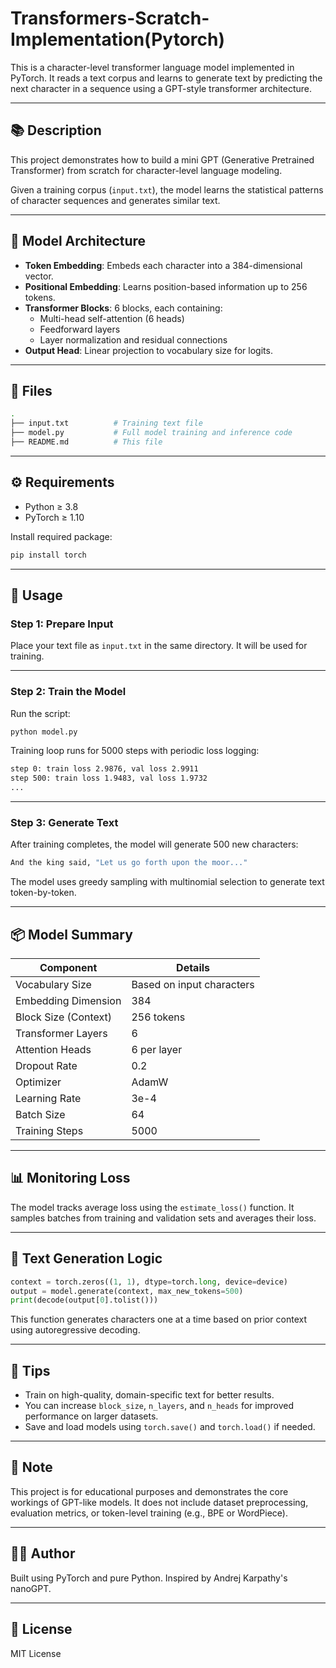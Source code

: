 
# Transformers-Scratch-Implementation(Pytorch)

This is a character-level transformer language model implemented in PyTorch. It reads a text corpus and learns to generate text by predicting the next character in a sequence using a GPT-style transformer architecture.

---

## 📚 Description

This project demonstrates how to build a mini GPT (Generative Pretrained Transformer) from scratch for character-level language modeling.

Given a training corpus (`input.txt`), the model learns the statistical patterns of character sequences and generates similar text.

---

## 🧠 Model Architecture

- **Token Embedding**: Embeds each character into a 384-dimensional vector.
- **Positional Embedding**: Learns position-based information up to 256 tokens.
- **Transformer Blocks**: 6 blocks, each containing:
  - Multi-head self-attention (6 heads)
  - Feedforward layers
  - Layer normalization and residual connections
- **Output Head**: Linear projection to vocabulary size for logits.

---

## 📁 Files

```bash
.
├── input.txt          # Training text file
├── model.py           # Full model training and inference code
├── README.md          # This file
```

---

## ⚙️ Requirements

- Python ≥ 3.8
- PyTorch ≥ 1.10

Install required package:

```bash
pip install torch
```

---

## 📄 Usage

### Step 1: Prepare Input

Place your text file as `input.txt` in the same directory. It will be used for training.

---

### Step 2: Train the Model

Run the script:

```bash
python model.py
```

Training loop runs for 5000 steps with periodic loss logging:

```bash
step 0: train loss 2.9876, val loss 2.9911
step 500: train loss 1.9483, val loss 1.9732
...
```

---

### Step 3: Generate Text

After training completes, the model will generate 500 new characters:

```bash
And the king said, "Let us go forth upon the moor..."
```

The model uses greedy sampling with multinomial selection to generate text token-by-token.

---

## 📦 Model Summary

| Component                | Details                   |
|-------------------------|---------------------------|
| Vocabulary Size         | Based on input characters |
| Embedding Dimension     | 384                       |
| Block Size (Context)    | 256 tokens                |
| Transformer Layers      | 6                         |
| Attention Heads         | 6 per layer               |
| Dropout Rate            | 0.2                       |
| Optimizer               | AdamW                     |
| Learning Rate           | 3e-4                      |
| Batch Size              | 64                        |
| Training Steps          | 5000                      |

---

## 📊 Monitoring Loss

The model tracks average loss using the `estimate_loss()` function. It samples batches from training and validation sets and averages their loss.

---

## 🔮 Text Generation Logic

```python
context = torch.zeros((1, 1), dtype=torch.long, device=device)
output = model.generate(context, max_new_tokens=500)
print(decode(output[0].tolist()))
```

This function generates characters one at a time based on prior context using autoregressive decoding.

---

## 🚀 Tips

- Train on high-quality, domain-specific text for better results.
- You can increase `block_size`, `n_layers`, and `n_heads` for improved performance on larger datasets.
- Save and load models using `torch.save()` and `torch.load()` if needed.

---

## 📌 Note

This project is for educational purposes and demonstrates the core workings of GPT-like models. It does not include dataset preprocessing, evaluation metrics, or token-level training (e.g., BPE or WordPiece).

---

## 🧑‍💻 Author

Built using PyTorch and pure Python. Inspired by Andrej Karpathy's nanoGPT.

---

## 📜 License

MIT License
